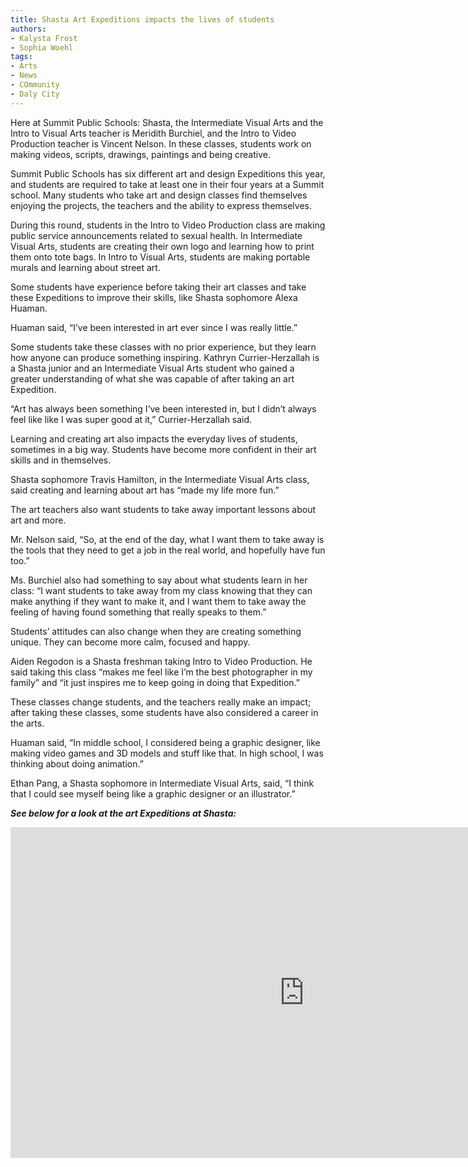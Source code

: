 ```yaml
---
title: Shasta Art Expeditions impacts the lives of students
authors:
- Kalysta Frost
- Sophia Woehl
tags:
- Arts
- News
- COmmunity
- Daly City
---
```


Here at Summit Public Schools: Shasta, the Intermediate Visual Arts and the Intro to Visual Arts teacher is Meridith Burchiel, and the Intro to Video Production teacher is Vincent Nelson. In these classes, students work on making videos, scripts, drawings, paintings and being creative.

Summit Public Schools has six different art and design Expeditions this year, and students are required to take at least one in their four years at a Summit school. Many students who take art and design classes find themselves enjoying the projects, the teachers and the ability to express themselves.

During this round, students in the Intro to Video Production class are making public service announcements related to sexual health. In Intermediate Visual Arts, students are creating their own logo and learning how to print them onto tote bags. In Intro to Visual Arts, students are making portable murals and learning about street art.

Some students have experience before taking their art classes and take these Expeditions to improve their skills, like Shasta sophomore Alexa Huaman.

Huaman said, “I’ve been interested in art ever since I was really little.”

Some students take these classes with no prior experience, but they learn how anyone can produce something inspiring. Kathryn Currier-Herzallah is a Shasta junior and an Intermediate Visual Arts student who gained a greater understanding of what she was capable of after taking an art Expedition.

“Art has always been something I’ve been interested in, but I didn’t always feel like like I was super good at it,” Currier-Herzallah said.

Learning and creating art also impacts the everyday lives of students, sometimes in a big way. Students have become more confident in their art skills and in themselves.

Shasta sophomore Travis Hamilton, in the Intermediate Visual Arts class, said creating and learning about art has “made my life more fun.”

The art teachers also want students to take away important lessons about art and more.

Mr. Nelson said, “So, at the end of the day, what I want them to take away is the tools that they need to get a job in the real world, and hopefully have fun too.”

Ms. Burchiel also had something to say about what students learn in her class: “I want students to take away from my class knowing that they can make anything if they want to make it, and I want them to take away the feeling of having found something that really speaks to them.”

Students’ attitudes can also change when they are creating something unique. They can become more calm, focused and happy.

Aiden Regodon is a Shasta freshman taking Intro to Video Production. He said taking this class “makes me feel like I’m the best photographer in my family” and “it just inspires me to keep going in doing that Expedition.”

These classes change students, and the teachers really make an impact; after taking these classes, some students have also considered a career in the arts.

Huaman said, “In middle school, I considered being a graphic designer, like making video games and 3D models and stuff like that. In high school, I was thinking about doing animation.”

Ethan Pang, a Shasta sophomore in Intermediate Visual Arts, said, “I think that I could see myself being like a graphic designer or an illustrator.”

***See below for a look at the art Expeditions at Shasta:***

<iframe width="940" height="529" src="https://www.youtube.com/embed/UspeuE4FLbA" frameborder="0" allow="accelerometer; autoplay; encrypted-media; gyroscope; picture-in-picture" allowfullscreen></iframe>